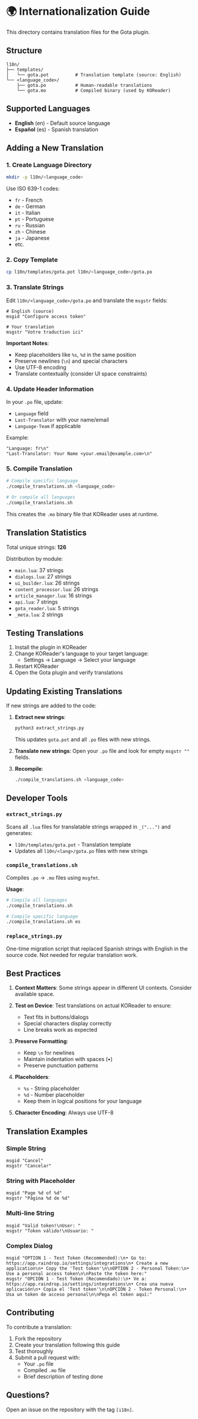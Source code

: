 # 🌍 Internationalization Guide

This directory contains translation files for the Gota plugin.

## Structure

```
l10n/
├── templates/
│   └── gota.pot          # Translation template (source: English)
└── <language_code>/
    ├── gota.po           # Human-readable translations
    └── gota.mo           # Compiled binary (used by KOReader)
```

## Supported Languages

- **English** (en) - Default source language
- **Español** (es) - Spanish translation

## Adding a New Translation

### 1. Create Language Directory

```bash
mkdir -p l10n/<language_code>
```

Use ISO 639-1 codes:
- `fr` - French
- `de` - German
- `it` - Italian
- `pt` - Portuguese
- `ru` - Russian
- `zh` - Chinese
- `ja` - Japanese
- etc.

### 2. Copy Template

```bash
cp l10n/templates/gota.pot l10n/<language_code>/gota.po
```

### 3. Translate Strings

Edit `l10n/<language_code>/gota.po` and translate the `msgstr` fields:

```po
# English (source)
msgid "Configure access token"

# Your translation
msgstr "Votre traduction ici"
```

**Important Notes**:
- Keep placeholders like `%s`, `%d` in the same position
- Preserve newlines (`\n`) and special characters
- Use UTF-8 encoding
- Translate contextually (consider UI space constraints)

### 4. Update Header Information

In your `.po` file, update:
- `Language` field
- `Last-Translator` with your name/email
- `Language-Team` if applicable

Example:
```po
"Language: fr\n"
"Last-Translator: Your Name <your.email@example.com>\n"
```

### 5. Compile Translation

```bash
# Compile specific language
./compile_translations.sh <language_code>

# Or compile all languages
./compile_translations.sh
```

This creates the `.mo` binary file that KOReader uses at runtime.

## Translation Statistics

Total unique strings: **126**

Distribution by module:
- `main.lua`: 37 strings
- `dialogs.lua`: 27 strings
- `ui_builder.lua`: 26 strings
- `content_processor.lua`: 26 strings
- `article_manager.lua`: 16 strings
- `api.lua`: 7 strings
- `gota_reader.lua`: 5 strings
- `_meta.lua`: 2 strings

## Testing Translations

1. Install the plugin in KOReader
2. Change KOReader's language to your target language:
   - Settings → Language → Select your language
3. Restart KOReader
4. Open the Gota plugin and verify translations

## Updating Existing Translations

If new strings are added to the code:

1. **Extract new strings**:
   ```bash
   python3 extract_strings.py
   ```
   This updates `gota.pot` and all `.po` files with new strings.

2. **Translate new strings**:
   Open your `.po` file and look for empty `msgstr ""` fields.

3. **Recompile**:
   ```bash
   ./compile_translations.sh <language_code>
   ```

## Developer Tools

### `extract_strings.py`
Scans all `.lua` files for translatable strings wrapped in `_("...")` and generates:
- `l10n/templates/gota.pot` - Translation template
- Updates all `l10n/<lang>/gota.po` files with new strings

### `compile_translations.sh`
Compiles `.po` → `.mo` files using `msgfmt`.

**Usage**:
```bash
# Compile all languages
./compile_translations.sh

# Compile specific language
./compile_translations.sh es
```

### `replace_strings.py`
One-time migration script that replaced Spanish strings with English in the source code. Not needed for regular translation work.

## Best Practices

1. **Context Matters**: Some strings appear in different UI contexts. Consider available space.

2. **Test on Device**: Test translations on actual KOReader to ensure:
   - Text fits in buttons/dialogs
   - Special characters display correctly
   - Line breaks work as expected

3. **Preserve Formatting**: 
   - Keep `\n` for newlines
   - Maintain indentation with spaces (•)
   - Preserve punctuation patterns

4. **Placeholders**: 
   - `%s` - String placeholder
   - `%d` - Number placeholder
   - Keep them in logical positions for your language

5. **Character Encoding**: Always use UTF-8

## Translation Examples

### Simple String
```po
msgid "Cancel"
msgstr "Cancelar"
```

### String with Placeholder
```po
msgid "Page %d of %d"
msgstr "Página %d de %d"
```

### Multi-line String
```po
msgid "Valid token!\nUser: "
msgstr "Token válido!\nUsuario: "
```

### Complex Dialog
```po
msgid "OPTION 1 - Test Token (Recommended):\n• Go to: https://app.raindrop.io/settings/integrations\n• Create a new application\n• Copy the 'Test token'\n\nOPTION 2 - Personal Token:\n• Use a personal access token\n\nPaste the token here:"
msgstr "OPCIÓN 1 - Test Token (Recomendado):\n• Ve a: https://app.raindrop.io/settings/integrations\n• Crea una nueva aplicación\n• Copia el 'Test token'\n\nOPCIÓN 2 - Token Personal:\n• Usa un token de acceso personal\n\nPega el token aquí:"
```

## Contributing

To contribute a translation:

1. Fork the repository
2. Create your translation following this guide
3. Test thoroughly
4. Submit a pull request with:
   - Your `.po` file
   - Compiled `.mo` file
   - Brief description of testing done

## Questions?

Open an issue on the repository with the tag `[i18n]`.
